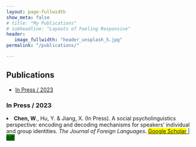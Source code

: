 ```yaml
---
layout: page-fullwidth
show_meta: false
# title: "My Publications"
# subheadline: "Layouts of Feeling Responsive"
header:
   image_fullwidth: "header_unsplash_5.jpg"
permalink: "/publications/"

---
```


<div id="publications">
  <h2>Publications</h2>
  <ul>
    <li><a href="#In Press / 2023">In Press / 2023</a></li>
    <!-- <li><a href="#2022">2022</a></li>
    <li><a href="#2021">2021</a></li>
    <li><a href="#2020">2020</a></li> -->
  </ul>
  <h3 id="In Press / 2023">In Press / 2023</h3>
  <u1>
    <li><strong>Chen, W</strong>., Hu, Y. & Jiang, X. (In Press). A social psycholinguistics perspective: encoding and decoding mechanisms for speakers’ individual and group identities. <em>The Journal of Foreign Languages</em>. 
    <a href="https://scholar.google.co.uk/citations?view_op=view_citation&hl=zh-TW&user=iF2CM7sAAAAJ&sortby=pubdate&citation_for_view=iF2CM7sAAAAJ:DwWRdx-KAo4C"><span style="background-color:yellow">Google Scholar</span> | <a href="https://scholar.google.co.uk/citations?view_op=view_citation&hl=zh-TW&user=iF2CM7sAAAAJ&sortby=pubdate&citation_for_view=iF2CM7sAAAAJ:DwWRdx-KAo4C"><span style="background-color:green">pdf</span>
  <u1>

  <!-- </ul>
  <h3 id="2022">2022</h3>
  <ul>
    <li>Bara, I., Binney, R. J., & Ramsey, R. (2022). Investigating the Role of Working Memory Resources across Aesthetic and Non-Aesthetic Judgments. Quarterly Journal of Experimental Psychology. <a href="pdf">pdf</a>  <a href="doi">doi</a>  <a href="Open Science Framework">Open Science Framework</a>  <a href="preprint">preprint</a></li>
  </ul>
  <h3 id="2021">2021</h3>
  <ul>
    <li>Bara, I., Darda, K. M., Kurz, A. S., & Ramsey, R. (2021). Functional Specificity and Neural Integration in the Aesthetic Appreciation of Artworks with Implied Motion. European Journal of Neuroscience. <a href="pdf">pdf</a>  <a href="doi">doi</a>  <a href="Open Science Framework">Open Science Framework</a>  <a href="preprint">preprint</a></li>
  </ul> -->
